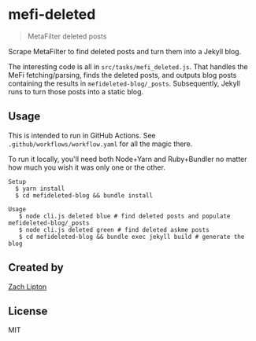 # mefi-deleted
> MetaFilter deleted posts

Scrape MetaFilter to find deleted posts and turn them into a Jekyll blog.

The interesting code is all in `src/tasks/mefi_deleted.js`. That handles the 
MeFi fetching/parsing, finds the deleted posts, and outputs blog posts containing 
the results in `mefideleted-blog/_posts`. Subsequently, Jekyll runs to turn those
posts into a static blog.

## Usage

This is intended to run in GitHub Actions. See `.github/workflows/workflow.yaml`
for all the magic there. 

To run it locally, you'll need both Node+Yarn and Ruby+Bundler no matter how much 
you wish it was only one or the other.
```
Setup
  $ yarn install
  $ cd mefideleted-blog && bundle install

Usage
   $ node cli.js deleted blue # find deleted posts and populate mefideleted-blog/_posts
   $ node cli.js deleted green # find deleted askme posts
   $ cd mefideleted-blog && bundle exec jekyll build # generate the blog
```

## Created by
[Zach Lipton](https://github.com/zachlipton)

## License
MIT 

